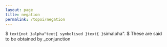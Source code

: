 ```yaml
---
layout: page
title: negation
permalink: /topoi/negation
---
```

$ ``text{not }alpha"text{ symbolised }text{ }``simalpha". $ These are said to be obtained by _conjunction
